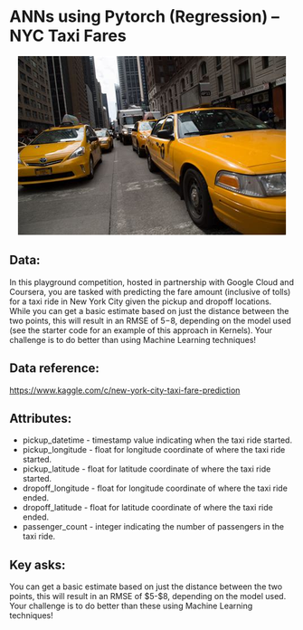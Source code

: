 # ANNs using Pytorch (Regression) – NYC Taxi Fares

<p align="center">
  <img src="cover.jpg" />
</p>

## Data:
In this playground competition, hosted in partnership with Google Cloud and Coursera, you are tasked
with predicting the fare amount (inclusive of tolls) for a taxi ride in New York City given the pickup and
dropoff locations. While you can get a basic estimate based on just the distance between the two
points, this will result in an RMSE of $5-$8, depending on the model used (see the starter code for an
example of this approach in Kernels). Your challenge is to do better than using Machine Learning
techniques!
## Data reference: 
https://www.kaggle.com/c/new-york-city-taxi-fare-prediction
## Attributes:
<ul>
<li>pickup_datetime - timestamp value indicating when the taxi ride started.</li>
<li>pickup_longitude - float for longitude coordinate of where the taxi ride started.</li>
<li>pickup_latitude - float for latitude coordinate of where the taxi ride started.</li>
<li>dropoff_longitude - float for longitude coordinate of where the taxi ride ended.</li>
<li>dropoff_latitude - float for latitude coordinate of where the taxi ride ended.</li>
<li>passenger_count - integer indicating the number of passengers in the taxi ride.</li>
</ul>
<h2> Key asks:</h2>
You can get a basic estimate based on just the distance between the two points, this will result
in an RMSE of $5-$8, depending on the model used. Your challenge is to do better than these
using Machine Learning techniques!
